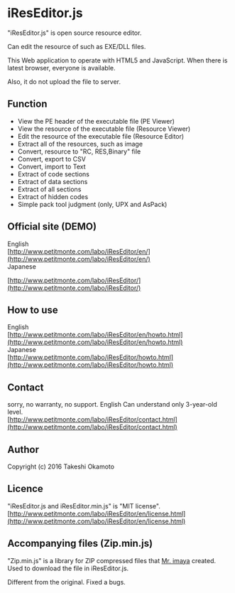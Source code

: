 # iResEditor.js
"iResEditor.js" is open source resource editor.

Can edit the resource of such as EXE/DLL files.

This Web application to operate with HTML5 and JavaScript. When there is latest browser, everyone is available.

Also, it do not upload the file to server.

## Function
* View the PE header of the executable file (PE Viewer)
* View the resource of the executable file (Resource Viewer)
* Edit the resource of the executable file (Resource Editor)
* Extract all of the resources, such as image
* Convert, resource to "RC, RES,Binary" file
* Convert, export to CSV
* Convert, import to Text
* Extract of code sections
* Extract of data sections
* Extract of all sections
* Extract of hidden codes
* Simple pack tool judgment (only, UPX and AsPack)

## Official site (DEMO)
English  
[http://www.petitmonte.com/labo/iResEditor/en/](http://www.petitmonte.com/labo/iResEditor/en/)  
Japanese  

[http://www.petitmonte.com/labo/iResEditor/](http://www.petitmonte.com/labo/iResEditor/)  

## How to use 
English  
[http://www.petitmonte.com/labo/iResEditor/en/howto.html](http://www.petitmonte.com/labo/iResEditor/en/howto.html)  
Japanese  
[http://www.petitmonte.com/labo/iResEditor/howto.html](http://www.petitmonte.com/labo/iResEditor/howto.html)  

## Contact
sorry, no warranty, no support. English Can understand only 3-year-old level.  
[http://www.petitmonte.com/labo/iResEditor/contact.html](http://www.petitmonte.com/labo/iResEditor/contact.html)

## Author

Copyright (c) 2016 Takeshi Okamoto

## Licence
"iResEditor.js and iResEditor.min.js" is "MIT license".  
[http://www.petitmonte.com/labo/iResEditor/en/license.html](http://www.petitmonte.com/labo/iResEditor/en/license.html)

## Accompanying files (Zip.min.js)
"Zip.min.js" is a library for ZIP compressed files that [Mr. imaya](https://github.com/imaya/zlib.js/) created. Used to download the file in iResEditor.js. 
  
 Different from the original. Fixed a bugs.
